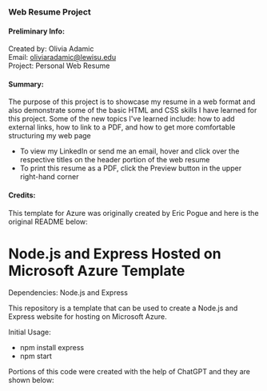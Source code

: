 ### Web Resume Project
#### Preliminary Info: 
Created by: Olivia Adamic <br>
Email: oliviaradamic@lewisu.edu <br>
Project: Personal Web Resume <br>

#### Summary: 
The purpose of this project is to showcase my resume in a web format and also demonstrate some of the basic HTML and CSS skills I have learned for this project. Some of the new topics I've learned include: how to add external links, how to link to a PDF, and how to get more comfortable structuring my web page

- To view my LinkedIn or send me an email, hover and click over the respective titles on the header portion of the web resume
- To print this resume as a PDF, click the Preview button in the upper right-hand corner

#### Credits:
This template for Azure was originally created by Eric Pogue and here is the original README below:

# Node.js and Express Hosted on Microsoft Azure Template

Dependencies: Node.js and Express

This repository is a template that can be used to create a Node.js and Express website for hosting on Microsoft Azure.

Initial Usage:
- npm install express
- npm start

Portions of this code were created with the help of ChatGPT and they are shown below: 
		<div class="pdf-button">
			<script>
			function openPdfPreview(pdfPath) {
				window.open(pdfPath, '_blank');
			}
			</script>
		</div>

